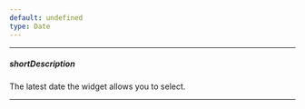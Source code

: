 ```yaml
---
default: undefined
type: Date
---
```

---
##### shortDescription
The latest date the widget allows you to select.

---
